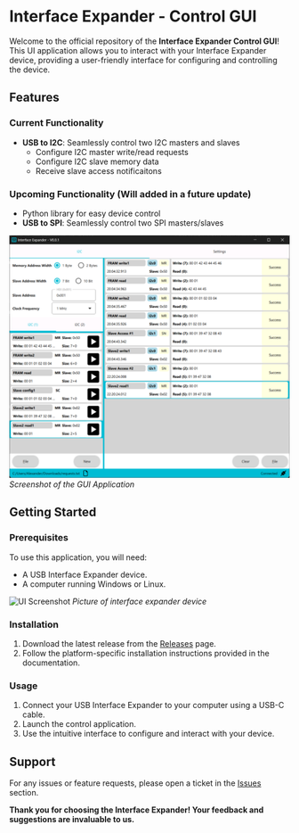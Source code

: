 # Interface Expander - Control GUI

Welcome to the official repository of the **Interface Expander Control GUI**! 
This UI application allows you to interact with your Interface Expander device, 
providing a user-friendly interface for configuring and controlling the device.

## Features

### Current Functionality
- **USB to I2C**: Seamlessly control two I2C masters and slaves
    - Configure I2C master write/read requests
    - Configure I2C slave memory data
    - Receive slave access notificaitons

### Upcoming Functionality (Will added in a future update)
- Python library for easy device control
- **USB to SPI**: Seamlessly control two SPI masters/slaves

![UI Screenshot](Docu/img/ui_screenshot_basic.png)
*Screenshot of the GUI Application*

## Getting Started

### Prerequisites
To use this application, you will need:
- A USB Interface Expander device.
- A computer running Windows or Linux.

![UI Screenshot](Docu/img/expander2_narrow.png)
*Picture of interface expander device*

### Installation
1. Download the latest release from the [Releases](https://github.com/AlmCoding/expander-ui/releases) page.
2. Follow the platform-specific installation instructions provided in the documentation.

### Usage
1. Connect your USB Interface Expander to your computer using a USB-C cable.
2. Launch the control application.
3. Use the intuitive interface to configure and interact with your device.

## Support
For any issues or feature requests, please open a ticket in the [Issues](https://github.com/AlmCoding/expander-ui/releases) section.

**Thank you for choosing the Interface Expander! Your feedback and suggestions are invaluable to us.**
